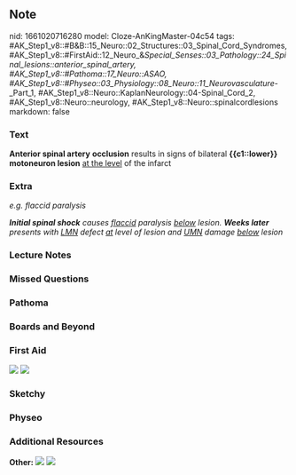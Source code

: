 ## Note
nid: 1661020716280
model: Cloze-AnKingMaster-04c54
tags: #AK_Step1_v8::#B&B::15_Neuro::02_Structures::03_Spinal_Cord_Syndromes, #AK_Step1_v8::#FirstAid::12_Neuro_&_Special_Senses::03_Pathology::24_Spinal_lesions::anterior_spinal_artery, #AK_Step1_v8::#Pathoma::17_Neuro::ASAO, #AK_Step1_v8::#Physeo::03_Physiology::08_Neuro::11_Neurovasculature_-_Part_1, #AK_Step1_v8::Neuro::KaplanNeurology::04-Spinal_Cord_2, #AK_Step1_v8::Neuro::neurology, #AK_Step1_v8::Neuro::spinalcordlesions
markdown: false

### Text
<div>
  <b>Anterior spinal artery</b> <b>occlusion</b> results in signs
  of bilateral <b>{{c1::lower}} motoneuron lesion</b> <u>at the
  level</u> of the infarct
</div>

### Extra
<i>e.g. flaccid paralysis</i>
<div>
  <i><b>Initial spinal shock</b> causes <u>flaccid</u> paralysis
  <u>below</u> lesion. <b>Weeks later</b> presents with <u>LMN</u>
  defect <u>at</u> level of lesion and <u>UMN</u> damage
  <u>below</u> lesion</i>
</div>

### Lecture Notes


### Missed Questions


### Pathoma


### Boards and Beyond


### First Aid
<img src="tmpplUDyq.png"> <img src="tmpmt1mr1.png">

### Sketchy


### Physeo


### Additional Resources
<b>Other:</b> <img src="tmpqv4KhQ.png"> <img src="tmpR7fSIt.png">
